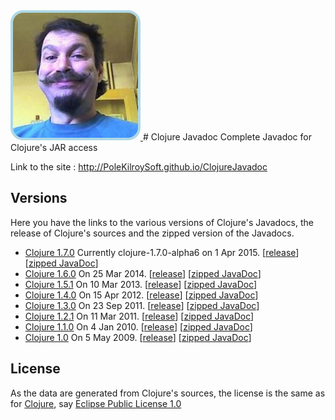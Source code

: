 <a href="http://about.me/ivan_pierre" >
                    <img src="images/ivanpierrebig.jpg" alt="Ivan Pierre" 
                         style="border:solid 4px lightblue; border-radius: 20px;">
                </a>
# Clojure Javadoc
Complete Javadoc for Clojure's JAR access

Link to the site : http://PoleKilroySoft.github.io/ClojureJavadoc

## Versions 
Here you have the links to the various versions of Clojure's Javadocs, the release of Clojure's 
sources and the zipped version of the Javadocs.
* [Clojure 1.7.0](http://polekilroysoft.github.io/ClojureJavadoc/clojure1.7.0/) 
Currently clojure-1.7.0-alpha6 on 1 Apr 2015.
\[[release](https://github.com/clojure/clojure/releases/tag/clojure-1.7.0-alpha6)]
\[[zipped JavaDoc](http://polekilroysoft.github.io/ClojureJavadoc/clojure1.7.0.zip)]
* [Clojure 1.6.0](http://polekilroysoft.github.io/ClojureJavadoc/clojure1.6.0/) 
On 25 Mar 2014.
\[[release](https://github.com/clojure/clojure/releases/tag/clojure-1.6.0)]
\[[zipped JavaDoc](http://polekilroysoft.github.io/ClojureJavadoc/clojure1.6.0.zip)]
* [Clojure 1.5.1](http://polekilroysoft.github.io/ClojureJavadoc/clojure1.5.1/) 
On 10 Mar 2013.
\[[release](https://github.com/clojure/clojure/releases/tag/clojure-1.5.1)]
\[[zipped JavaDoc](http://polekilroysoft.github.io/ClojureJavadoc/clojure1.5.1.zip)]
* [Clojure 1.4.0](http://polekilroysoft.github.io/ClojureJavadoc/clojure1.4.0/) 
On 15 Apr 2012.
\[[release](https://github.com/clojure/clojure/releases/tag/clojure-1.4.0)]
\[[zipped JavaDoc](http://polekilroysoft.github.io/ClojureJavadoc/clojure1.4.0.zip)]
* [Clojure 1.3.0](http://polekilroysoft.github.io/ClojureJavadoc/clojure1.3.0/) 
On 23 Sep 2011.
\[[release](https://github.com/clojure/clojure/releases/tag/clojure-1.3.0)]
\[[zipped JavaDoc](http://polekilroysoft.github.io/ClojureJavadoc/clojure1.3.0.zip)]
* [Clojure 1.2.1](http://polekilroysoft.github.io/ClojureJavadoc/clojure1.2.1/) 
On 11 Mar 2011.
\[[release](https://github.com/clojure/clojure/releases/tag/clojure-1.2.1)]
\[[zipped JavaDoc](http://polekilroysoft.github.io/ClojureJavadoc/clojure1.2.1.zip)]
* [Clojure 1.1.0](http://polekilroysoft.github.io/ClojureJavadoc/clojure1.1.0/) 
On 4 Jan 2010.
\[[release](https://github.com/clojure/clojure/releases/tag/clojure-1.1.0)]
\[[zipped JavaDoc](http://polekilroysoft.github.io/ClojureJavadoc/clojure1.1.0.zip)]
* [Clojure 1.0](http://polekilroysoft.github.io/ClojureJavadoc/clojure1.0/) 
On 5 May 2009.
\[[release](https://github.com/clojure/clojure/releases/tag/clojure-1.0)]
\[[zipped JavaDoc](http://polekilroysoft.github.io/ClojureJavadoc/clojure1.0.zip)]

## License
As the data are generated from Clojure's sources, the license is the same as for 
[Clojure](https://github.com/clojure/clojure), say 
[Eclipse Public License 1.0](http://opensource.org/licenses/eclipse-1.0.php)
